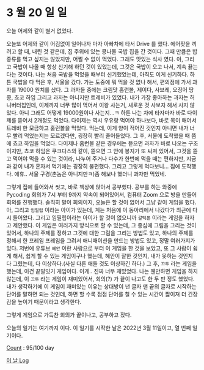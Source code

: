 # 3 월 20 일 일

오늘 어제와 같이 별거 없었다.

오늘또 어제와 같이 어김없이 일어나자 마자 아빠차에 타서 Drive 를 했다. 에어팟을 끼려고 할 때, 내린 것 같은데, 집 주위에 있는 콩나물 국밥 집을 간 것이다. 그때 만큼은 밥 종류를 먹고 싶지는 않았지만, 어쩔 수 없이 먹었다. 그래도 맛있는 식사 였다. 아, 그리고 국밥이 나올 때 항상 신기해 하던 것이 있었는데, 그것은 국밥이 오고 나서, 계속 끓는 다는 것이다. 나는 처음 국밥을 먹었을 때부터 신기했었는데, 아직도 이게 신기하다. 하튼 국밥을 다 먹은 후, 서울을 갔다. 가는 도중에 뭐 먹을 것 없나 해서, 편의점에 가서 과자를 19000 원치를 샀다. 그 과자들 중에는 크림맛 홈런볼, 제이다, 사브레, 오징어 땅콩, 쵸코 하임 그리고 과자는 아니지만 트레비가 있었다. 내가 가장 좋아하는 과자는 허니버터칩인데, 이제까지 너무 많이 먹어서 이왕 사는거, 새로운 것 사보자 해서 사지 않았다. 아니 그래도 어떻게 19000원이나 사는지...ㅋ 하튼 나는 차에 타자마자 바로 다이제를 뜯어서 2개정도 먹었다. 다이제는 역시 우유랑 먹어야 하나보다, 바로 목이 매어서 트레비 한 모금하고 홈런볼을 먹었다. 먹는데, 이게 양이 적어진 것인지 아니면 내가 너무 빨리 먹었는지는 모르겠다만, 굉장히 빨리 줄어들었다. 그 후, 서울에 도착했을 때 쯤에 쵸코 하임을 먹었다. 다이제나 홈런볼 같은 경우에는 뜯으면 과자가 바로 나오는 구조 이지만, 쵸코 하임은 쿠크다스와 같이, 뜯으면 그 안에 봉지가 또 싸져 있어서, 그것을 뜯고 먹어야 먹을 수 있는 것이라, 나누어 주거나 다수가 한번에 먹을 때는 편하지만, 지금과 같이 내가 혼자서 먹기에는 굉장히 불편했다. 그리고 그렇게 먹다보니... 집에 도착했다. 에휴.. 서울 구경(촌놈은 아니지만ㅋ)좀 해보나 했더니 과자만 먹었네.

그렇게 집에 들어와서 씻고, 바로 책상에 앉아서 공부했다. 공부를 하는 와중에 Pycoding 회의가 7시 부터 9까지 약속이 되어있어서, 컴퓨터 Zoom 으로 방을 만들어 회의를 진행했다. 솔직히 말이 회의이지, 오늘은 할 것이 없어서 그냥 같이 게임을 했다. 아, 그리고 `임필립` 이라는 아이가 있는데, 계는 처음에 이 동아리에서 나갔다가 최근에 다시 들어왔다. 그리고 임필립이라는 아이가 할 것이 없으니까 `갈틱폰` 이라는 게임을 하자고 제안했다. 이 게임은 여러가지 방식으로 할 수 있는데, 그 중심에 그림을 그리는 것이 있어서, 하나의 주제를 정하고 그것에 대한 그림을 그리는 방법도 있고, 하나의 주제를 정해서 한 프레임 프레임을 그려서 애니매이션을 만드는 방법도 있고, 정말 여러가지가 있다. 저번에 유튜브 `혜안` 이란 사람으로 부터 이 게임을 한 것을 보았고, 또 그 사람이 쉽게 해서, 쉽게 할 수 있는 게임이구나 했는데, 혜안이 잘한 것인지, 내가 못하는 것인지 다 그렸는데, 다 이상하다.(사실 다른 애들 것도 이상하긴 하다.) 그 후, `끄투` 라는 게임을 했는데, 이건 끝말잇기 게임이다. 이게.. 진짜 너무 재밌었다. 나는 웬만하면 게임을 하지 않는데, 이 `끄투` 라는 게임이 재미있어서, 회의(?) 가 끝이 나고도 한 두 판 정도 했었다. 내가 생각하기에 이 게임이 재미있는 이유는 상대방이 낸 글자 맨 끝의 글자로 시작하는 단어를 말하면 되는 것인데, 하면 할 수록 점점 단어를 칠 수 있는 시간이 짧이져 더 긴장감을 높이기 때문이라고 생각한다.

그렇게 게임으로 가득찬 회의가 끝이나고, 공부하고 잤다.

오늘의 일기는 여기까지 이다. 이 일기를 시작한 날은 2022년 3월 11일이고, 열 번째 일기이다.

[Count](../../../roadmap/roadmap.md) : 95/100 day

[이 날 Log](../../../logs/2022/3/20.md)
